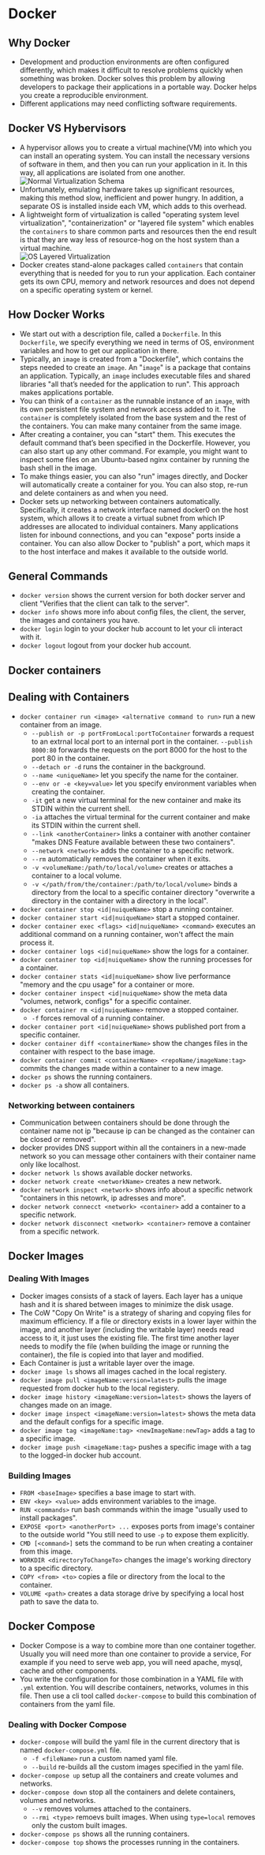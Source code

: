 # Docker

## Why Docker

- Development and production environments are often configured differently, which makes it difficult to resolve problems quickly when something was broken. Docker solves this problem by allowing developers to package their applications in a portable way. Docker helps you create a reproducible environment.
- Different applications may need conflicting software requirements.

## Docker VS Hybervisors

- A hypervisor allows you to create a virtual machine(VM) into which you can install an operating system. You can install the necessary versions of software in them, and then you can run your application in it. In this way, all applications are isolated from one another.<br>
  ![Normal Virtualization Schema](https://i.ibb.co/7g4bBfc/Hypervisor1.png)
- Unfortunately, emulating hardware takes up significant resources, making this method slow, inefficient and power hungry. In addition, a separate OS is installed inside each VM, which adds to this overhead.
- A lightweight form of virtualization is called "operating system level virtualization", "containerization" or "layered file system" which enables the ```containers``` to share common parts and resources then the end result is that they are way less of resource-hog on the host system than a virtual machine.<br>
  ![OS Layered Virtualization](https://i.ibb.co/jwBb5W8/image.png)
- Docker creates stand-alone packages called ```containers``` that contain everything that is needed for you to run your application. Each container gets its own CPU, memory and network resources and does not depend on a specific operating system or kernel.

## How Docker Works

- We start out with a description file, called a ```Dockerfile```. In this ```Dockerfile```, we specify everything we need in terms of OS, environment variables and how to get our application in there.
- Typically, an ```image``` is created from a "Dockerfile", which contains the steps needed to create an ```image```. An "```image```" is a package that contains an application. Typically, an ```image``` includes executable files and shared libraries "all that’s needed for the application to run". This approach makes applications portable.
- You can think of a ```container``` as the runnable instance of an ```image```, with its own persistent file system and network access added to it. The ```container``` is completely isolated from the base system and the rest of the containers. You can make many container from the same image.
- After creating a container, you can "start" them. This executes the default command that’s been specified in the Dockerfile. However, you can also start up any other command. For example, you might want to inspect some files on an Ubuntu-based nginx container by running the bash shell in the image.
- To make things easier, you can also "run" images directly, and Docker will automatically create a container for you. You can also stop, re-run and delete containers as and when you need.
- Docker sets up networking between containers automatically. Specifically, it creates a network interface named docker0 on the host system, which allows it to create a virtual subnet from which IP addresses are allocated to individual containers. Many applications listen for inbound connections, and you can "expose" ports inside a container. You can also allow Docker to "publish" a port, which maps it to the host interface and makes it available to the outside world.

## General Commands

- ```docker version``` shows the current version for both docker server and client "Verifies that the client can talk to the server".
- ```docker info``` shows more info about config files, the client, the server, the images and containers you have.
- ```docker login``` login to your docker hub account to let your cli interact with it.
- ```docker logout``` logout from your docker hub account.

## Docker containers

## Dealing with Containers

- ```docker container run <image> <alternative command to run>``` run a new container from an image.
  - ```--publish or -p portFromLocal:portToContainer``` forwards a request to an extrnal local port to an internal port in the container. ```--publish 8000:80``` forwards the requests on the port 8000 for the host to the port 80 in the container.
  - ```--detach or -d``` runs the container in the background.
  - ```--name <uniqueName>``` let you specify the name for the container.
  - ```--env or -e <key=value>``` let you specify environment variables when creating the container.
  - ```-it``` get a new virtual terminal for the new container and make its STDIN within the current shell.
  - ```-ia``` attaches the virtual terminal for the current container and make its STDIN within the current shell.
  - ```--link <anotherContainer>``` links a container with another container "makes DNS Feature available between these two containers".
  - ```--network <network>``` adds the container to a specific network.
  - ```--rm``` automatically removes the container when it exits.
  - ```-v <volumeName:/path/to/local/volume>``` creates or attaches a container to a local volume.
  - ```-v </path/from/the/container:/path/to/local/volume>``` binds a directory from the local to a specific container directory "overwrite a directory in the container with a directory in the local".
- ```docker container stop <id|nuiqueName>``` stop a running container.
- ```docker container start <id|nuiqueName>``` start a stopped container.
- ```docker container exec <flags> <id|nuiqueName> <command>``` executes an additional command on a running container, won't affect the main process it.
- ```docker container logs <id|nuiqueName>``` show the logs for a container.
- ```docker container top <id|nuiqueName>``` show the running processes for a container.
- ```docker container stats <id|nuiqueName>``` show live performance "memory and the cpu usage" for a container or more.
- ```docker container inspect <id|nuiqueName>``` show the meta data "volumes, network, configs" for a specific container.
- ```docker container rm <id|nuiqueName>``` remove a stopped container.
  - ```-f``` forces removal of a running container.
- ```docker container port <id|nuiqueName>``` shows published port from a specific container.
- ```docker container diff <containerName>``` show the changes files in the container with respect to the base image.
- ```docker container commit <containerName> <repoName/imageName:tag>``` commits the changes made within a container to a new image.
- ```docker ps``` shows the running containers.
- ```docker ps -a``` show all containers.

### Networking between containers

- Communication between containers should be done through the container name not ip "because ip can be changed as the container can be closed or removed".
- docker provides DNS support within all the containers in a new-made network so you can message other containers with their container name only like localhost.
- ```docker network ls``` shows available docker networks.
- ```docker network create <networkName>``` creates a new network.
- ```docker network inspect <network>``` shows info about a specific network "containers in this netowrk, ip adresses and more".
- ```docker network connecct <network> <container>``` add a container to a specific network.
- ```docker network disconnect <network> <container>``` remove a container from a specific network.

## Docker Images

### Dealing With Images

- Docker images consists of a stack of layers. Each layer has a unique hash and it is shared between images to minimize the disk usage.
- The CoW "Copy On Write" is a strategy of sharing and copying files for maximum efficiency. If a file or directory exists in a lower layer within the image, and another layer (including the writable layer) needs read access to it, it just uses the existing file. The first time another layer needs to modify the file (when building the image or running the container), the file is copied into that layer and modified.
- Each Container is just a writable layer over the image.
- ```docker image ls``` shows all images cached in the local registery.
- ```docker image pull <imageName:version=latest>``` pulls the image requested from docker hub to the local registery.
- ```docker image history <imageName:version=latest>``` shows the layers of changes made on an image.
- ```docker image inspect <imageName:version=latest>``` shows the meta data and the default configs for a specific image.
- ```docker image tag <imageName:tag> <newImageName:newTag>``` adds a tag to a specific image.
- ```docker image push <imageName:tag>``` pushes a specific image with a tag to the logged-in docker hub account.

### Building Images

- ```FROM <baseImage>``` specifies a base image to start with.
- ```ENV <key> <value>``` adds environment variables to the image.
- ```RUN <commands>``` run bash commands within the image "usually used to install packages".
- ```EXPOSE <port> <anotherPort> ...``` exposes ports from image's container to the outside world "You still need to use ```-p``` to expose them explicitly.
- ```CMD [<command>]``` sets the command to be run when creating a container from this image.
- ```WORKDIR <directoryToChangeTo>``` changes the image's working directory to a specific directory.
- ```COPY <from> <to>``` copies a file or directory from the local to the container.
- ```VOLUME <path>``` creates a data storage drive by specifying a local host path to save the data to.

## Docker Compose

- Docker Compose is a way to combine more than one container together. Usually you will need more than one container to provide a service, For example if you need to serve web app, you will need apache, mysql, cache and other components.
- You write the configuration for those combination in a YAML file with ```.yml``` extention. You will describe containers, networks, volumes in this file. Then use a cli tool called ```docker-compose``` to build this combination of containers from the yaml file.

### Dealing with Docker Compose

- ```docker-compose``` will build the yaml file in the current directory that is named ```docker-compose.yml``` file.
  - ```-f <fileName>``` run a custom named yaml file.
  - ```--build``` re-builds all the custom images specified in the yaml file.
- ```docker-compose up``` setup all the containers and create volumes and networks.
- ```docker-compose down``` stop all the containers and delete containers, volumes and networks.
  - ```--v``` removes volumes attached to the containers.
  - ```--rmi <type>``` remoevs built images. When using ```type=local``` removes only the custom built images.
- ```docker-compose ps``` shows all the running containers.
- ```docker-compose top``` shows the processes running in the containers.